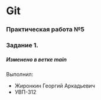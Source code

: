 # Git
### Практическая работа №5
### Задание 1.
##### Изменено в ветке main
Выполнил:
* Жиронкин Георгий Аркадьевич
* УВП-312